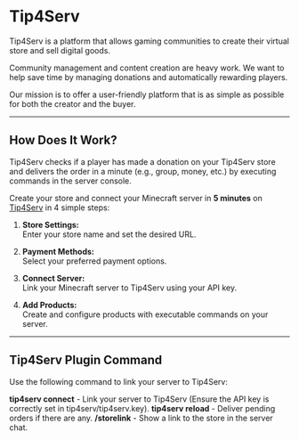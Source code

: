 # Tip4Serv

Tip4Serv is a platform that allows gaming communities to create their virtual store and sell digital goods.

Community management and content creation are heavy work. We want to help save time by managing donations and automatically rewarding players.

Our mission is to offer a user-friendly platform that is as simple as possible for both the creator and the buyer.

---

## How Does It Work?

Tip4Serv checks if a player has made a donation on your Tip4Serv store and delivers the order in a minute (e.g., group, money, etc.) by executing commands in the server console.

Create your store and connect your Minecraft server in **5 minutes** on [Tip4Serv](https://tip4serv.com) in 4 simple steps:

1. **Store Settings:**  
   Enter your store name and set the desired URL.

2. **Payment Methods:**  
   Select your preferred payment options.

3. **Connect Server:**  
   Link your Minecraft server to Tip4Serv using your API key.

4. **Add Products:**  
   Create and configure products with executable commands on your server.

---

## Tip4Serv Plugin Command

Use the following command to link your server to Tip4Serv:

**tip4serv connect** - Link your server to Tip4Serv (Ensure the API key is correctly set in tip4serv/tip4serv.key).
**tip4serv reload** - Deliver pending orders if there are any.
**/storelink** - Show a link to the store in the server chat.
